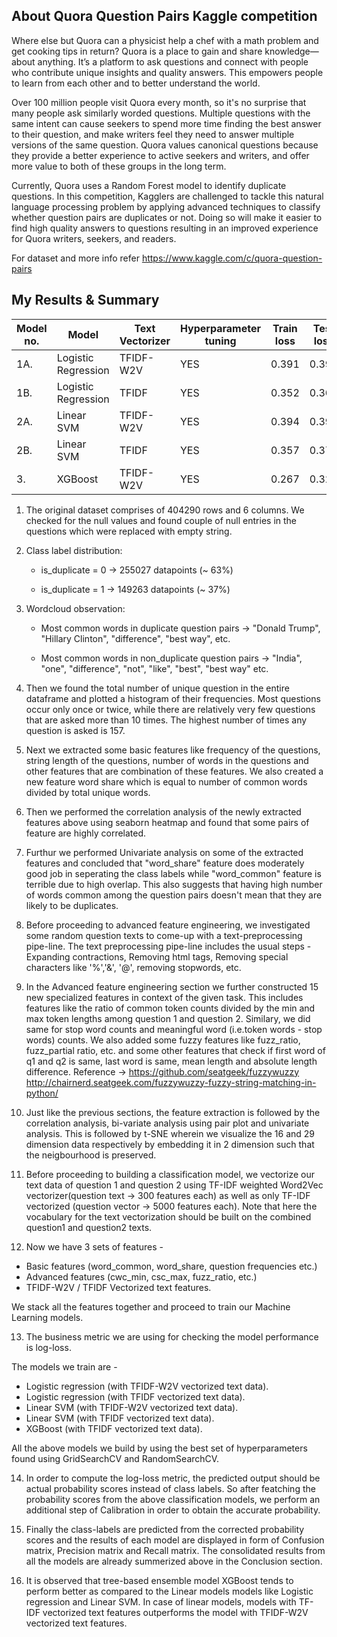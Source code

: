 ## About Quora Question Pairs Kaggle competition

Where else but Quora can a physicist help a chef with a math problem and get cooking tips in return? Quora is a place to gain and share knowledge—about anything. It’s a platform to ask questions and connect with people who contribute unique insights and quality answers. This empowers people to learn from each other and to better understand the world.

Over 100 million people visit Quora every month, so it's no surprise that many people ask similarly worded questions. Multiple questions with the same intent can cause seekers to spend more time finding the best answer to their question, and make writers feel they need to answer multiple versions of the same question. Quora values canonical questions because they provide a better experience to active seekers and writers, and offer more value to both of these groups in the long term.

Currently, Quora uses a Random Forest model to identify duplicate questions. In this competition, Kagglers are challenged to tackle this natural language processing problem by applying advanced techniques to classify whether question pairs are duplicates or not. Doing so will make it easier to find high quality answers to questions resulting in an improved experience for Quora writers, seekers, and readers.

For dataset and more info refer https://www.kaggle.com/c/quora-question-pairs

## My Results & Summary 

| Model no. |        Model        | Text Vectorizer | Hyperparameter tuning | Train loss | Test loss | Accuracy % |
|-----------|---------------------|------------|-----------------------|-----------|------------|------------|
|    1A.    | Logistic Regression | TFIDF-W2V  |          YES          |   0.391   |   0.393    | 80.28
|    1B.    | Logistic Regression |   TFIDF    |          YES          |   0.352   |   0.367    | 82.09
|    2A.    |      Linear SVM     | TFIDF-W2V  |          YES          |   0.394   |   0.393    | 80.41
|    2B.    |      Linear SVM     |   TFIDF    |          YES          |   0.357   |   0.372    | 81.82
|     3.    |       XGBoost       | TFIDF-W2V  |          YES          |   0.267   |   0.321    | 85.18

1. The original dataset comprises of 404290 rows and 6 columns. We checked for the null values and found couple of null entries in the questions which were replaced with empty string.

2. Class label distribution:
   * is_duplicate = 0  ->  255027 datapoints (~ 63%)

   * is_duplicate = 1  ->  149263 datapoints (~ 37%)

3. Wordcloud observation:
   * Most common words in duplicate question pairs  ->  "Donald Trump", "Hillary Clinton", "difference", "best way", etc.

   * Most common words in non_duplicate question pairs  ->  "India", "one", "difference", "not", "like", "best", "best way" etc. 

4. Then we found the total number of unique question in the entire dataframe and plotted a histogram of their frequencies. Most questions occur only once or twice, while there are relatively very few questions that are asked more than 10 times. The highest number of times any question is asked is 157. 

5. Next we extracted some basic features like frequency of the questions, string length of the questions, number of words in the questions and other features that are combination of these features. We also created a new feature word share which is equal to number of common words divided by total unique words. 

6. Then we performed the correlation analysis of the newly extracted features above using seaborn heatmap and found that some pairs of feature are highly correlated.

7. Furthur we performed Univariate analysis on some of the extracted features and concluded that "word_share" feature does moderately good job in seperating the class labels while "word_common" feature is terrible due to high overlap. This also suggests that having high number of words common among the question pairs doesn't mean that they are likely to be duplicates. 

8. Before proceeding to advanced feature engineering, we investigated some random question texts to come-up with a text-preprocessing pipe-line. The text preprocessing pipe-line includes the usual steps - Expanding contractions, Removing html tags, Removing special characters like '%','&', '@', removing stopwords, etc.

9. In the Advanced feature engineering section we further constructed 15 new specialized features in context of the given task. This includes features like the ratio of common token counts divided by the min and max token lengths among question 1 and question 2. Similary, we did same for stop word counts and meaningful word (i.e.token words - stop words) counts. We also added some fuzzy features like fuzz_ratio, fuzz_partial ratio, etc. and some other features that check if first word of q1 and q2 is same, last word is same, mean length and absolute length difference. 
Reference -> https://github.com/seatgeek/fuzzywuzzy
http://chairnerd.seatgeek.com/fuzzywuzzy-fuzzy-string-matching-in-python/

10. Just like the previous sections, the feature extraction is followed by the correlation analysis, bi-variate analysis using pair plot and univariate analysis. This is followed by t-SNE wherein we visualize the 16 and 29 dimension data respectively by embedding it in 2 dimension such that the neigbourhood is preserved. 

11. Before proceeding to building a classification model, we vectorize our text data of question 1 and question 2 using TF-IDF weighted Word2Vec vectorizer(question text -> 300 features each) as well as only TF-IDF vectorized (question vector -> 5000 features each). Note that here the vocabulary for the text vectorization should be built on the combined question1 and question2 texts.

12. Now we have 3 sets of features - 
   * Basic features (word_common, word_share, question frequencies etc.)
   * Advanced features (cwc_min, csc_max, fuzz_ratio, etc.)
   * TFIDF-W2V / TFIDF Vectorized text features. 

  We stack all the features together and proceed to train our Machine Learning models. 

13. The business metric we are using for checking the model performance is log-loss. 

  The models we train are - 
   * Logistic regression (with TFIDF-W2V vectorized text data).
   * Logistic regression (with TFIDF vectorized text data).
   * Linear SVM (with TFIDF-W2V vectorized text data).
   * Linear SVM (with TFIDF vectorized text data).
   * XGBoost (with TFIDF vectorized text data).

  All the above models we build by using the best set of hyperparameters found using GridSearchCV and RandomSearchCV.

14. In order to compute the log-loss metric, the predicted output should be actual probability scores instead of class labels. So after featching the probability scores from the above classification models, we perform an additional step of Calibration in order to obtain the accurate probability. 

15. Finally the class-labels are predicted from the corrected probability scores and the results of each model are displayed in form of Confusion matrix, Precision matrix and Recall matrix. The consolidated results from all the models are already summerized above in the Conclusion section. 

16. It is observed that tree-based ensemble model XGBoost tends to perform better as compared to the Linear models models like Logistic regression and Linear SVM. In case of linear models, models with TF-IDF vectorized text features outperforms the model with TFIDF-W2V vectorized text features. 
